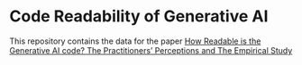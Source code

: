 # Code Readability of Generative AI

This repository contains the data for the paper [How Readable is the Generative AI code? The Practitioners’ Perceptions and The Empirical Study]()
